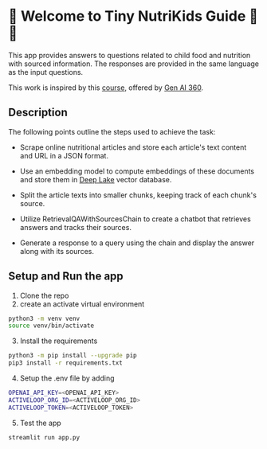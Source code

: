 # 👋 Welcome to Tiny NutriKids Guide 🥙🧒

This app provides answers to questions related to  child food and nutrition with sourced information. The responses are provided in the same language as the input questions.

This work is inspired by this [course](https://learn.activeloop.ai/order?ct=c8c2189a-b8ef-4f77-a5b4-ef225ee6d385), offered by [Gen AI 360](https://learn.activeloop.ai/courses/langchain).

## Description

The following points outline the steps used to achieve the task:
- Scrape online nutritional articles and store each article's text content and URL in a JSON format.

- Use an embedding model to compute embeddings of these documents and store them in [Deep Lake](https://www.deeplake.ai/) vector database.

- Split the article texts into smaller chunks, keeping track of each chunk's source.

- Utilize RetrievalQAWithSourcesChain to create a chatbot that retrieves answers and tracks their sources.

- Generate a response to a query using the chain and display the answer along with its sources.

## Setup and Run the app
1. Clone the repo 
2. create an activate virtual environment
```bash
python3 -m venv venv
source venv/bin/activate
   ```
3. Install the requirements
```bash
python3 -m pip install --upgrade pip
pip3 install -r requirements.txt
   ```
4. Setup the .env file by adding
  ```bash
OPENAI_API_KEY=<OPENAI_API_KEY>
ACTIVELOOP_ORG_ID=<ACTIVELOOP_ORG_ID>
ACTIVELOOP_TOKEN=<ACTIVELOOP_TOKEN>
   ```
5. Test the app
```bash
streamlit run app.py
```

